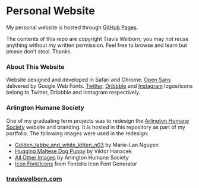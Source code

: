 Personal Website
==========

My personal website is hosted through <a href="https://pages.github.com" title="GitHub Pages">GitHub Pages</a>.

The contents of this repo are copyright Travis Welborn; you may not reuse anything without my written permission. Feel free to browse and learn but please don&rsquo;t steal. Thanks.

### About This Website

Website designed and developed in Safari and Chrome. <a href="#" title="Open Sans on Google Web Fonts">Open Sans</a> delivered by Google Web Fonts. <a href="https://about.twitter.com/press/brand-assets" title="Twitter">Twitter</a>, <a href="https://dribbble.com/branding" title="Dribbble">Dribbble</a> and <a href="#" title="Instagram">Instagram</a> logos/icons belong to Twitter, Dribbble and Instagram respectively.

### Arlington Humane Society

One of my graduating term projects was to redesign the <a href="http://arlingtonhumanesociety.org" title="Arlington Humane Society">Arlington Humane Society</a> website and branding. It is hosted in this repository as part of my portfolio. The following images were used in the redesign:

<ul>
<li><a href="http://commons.wikimedia.org/wiki/File:Golden_tabby_and_white_kitten_n03.jpg" title="Golden_tabby_and_white_kitten_n03">Golden_tabby_and_white_kitten_n03</a> by Marie-Lan Nguyen</li>
<li><a href="http://picjumbo.com/hugging-maltese-dog-puppy/" title="Hugging Maltese Dog Puppy">Hugging Maltese Dog Puppy</a> by Viktor Hanacek</li>
<li><a href="http://arlingtonhumanesociety.org" title="Arlington Humane Society">All Other Images</a> by Arlington Humane Society</li>
<li><a href="http://fontello.com" title="Fontello Icon Font Generator">Icon Font&#47;Icons</a> from Fontello Icon Font Generator</li>
</ul>

### <a href="http://traviswelborn.com" title="Personal Site">traviswelborn.com</a>
